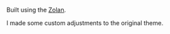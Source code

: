Built using the [Zolan](http://jekyllthemes.org/themes/zolan/).

I made some custom adjustments to the original theme.
